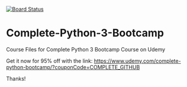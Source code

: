 [![Board Status](https://dev.azure.com/MohammedRagheb/2071294e-65ee-4a4a-91bd-1b8003970e69/19d9f3af-bea3-4ba0-85c8-bda3122a4a8e/_apis/work/boardbadge/561ca515-8aa3-4e5a-940b-0c98c5de854f)](https://dev.azure.com/MohammedRagheb/2071294e-65ee-4a4a-91bd-1b8003970e69/_boards/board/t/19d9f3af-bea3-4ba0-85c8-bda3122a4a8e/Microsoft.RequirementCategory)
# Complete-Python-3-Bootcamp
Course Files for Complete Python 3 Bootcamp Course on Udemy


Get it now for 95% off with the link:
https://www.udemy.com/complete-python-bootcamp/?couponCode=COMPLETE_GITHUB

Thanks!
